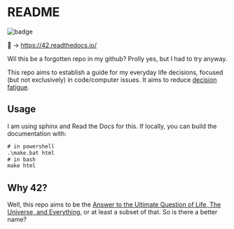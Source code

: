 # README

![badge](https://readthedocs.org/projects/42/badge/?version=latest)

:link: -> https://42.readthedocs.io/

Wil this be a forgotten repo in my github? Prolly yes, but I had to try
anyway.

This repo aims to establish a guide for my everyday life decisions,
focused (but not exclusively) in code/computer issues. It aims to reduce
[decision fatigue](https://en.wikipedia.org/wiki/Decision_fatigue).

## Usage

I am using sphinx and Read the Docs for this. If locally, you can
build the documentation with:

```txt
# in powershell
.\make.bat html
# in bash
make html
```

## Why 42?

Well, this repo aims to be the [Answer to the Ultimate Question of Life, The Universe, and Everything](https://en.wikipedia.org/wiki/Phrases_from_The_Hitchhiker%27s_Guide_to_the_Galaxy#Answer_to_the_Ultimate_Question_of_Life,_the_Universe,_and_Everything_(42)),
or at least a subset of that. So
is there a better name?
